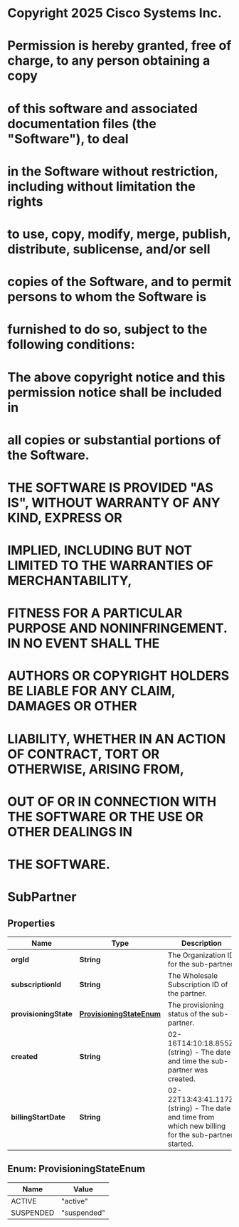 <!--  Copyright 2025 Cisco Systems Inc.

Permission is hereby granted, free of charge, to any person obtaining a copy
of this software and associated documentation files (the "Software"), to deal
in the Software without restriction, including without limitation the rights
to use, copy, modify, merge, publish, distribute, sublicense, and/or sell
copies of the Software, and to permit persons to whom the Software is
furnished to do so, subject to the following conditions:

The above copyright notice and this permission notice shall be included in
all copies or substantial portions of the Software.

THE SOFTWARE IS PROVIDED "AS IS", WITHOUT WARRANTY OF ANY KIND, EXPRESS OR
IMPLIED, INCLUDING BUT NOT LIMITED TO THE WARRANTIES OF MERCHANTABILITY,
FITNESS FOR A PARTICULAR PURPOSE AND NONINFRINGEMENT. IN NO EVENT SHALL THE
AUTHORS OR COPYRIGHT HOLDERS BE LIABLE FOR ANY CLAIM, DAMAGES OR OTHER
LIABILITY, WHETHER IN AN ACTION OF CONTRACT, TORT OR OTHERWISE, ARISING FROM,
OUT OF OR IN CONNECTION WITH THE SOFTWARE OR THE USE OR OTHER DEALINGS IN
THE SOFTWARE.-->
# Copyright 2025 Cisco Systems Inc.
#
# Permission is hereby granted, free of charge, to any person obtaining a copy
# of this software and associated documentation files (the "Software"), to deal
# in the Software without restriction, including without limitation the rights
# to use, copy, modify, merge, publish, distribute, sublicense, and/or sell
# copies of the Software, and to permit persons to whom the Software is
# furnished to do so, subject to the following conditions:
#
# The above copyright notice and this permission notice shall be included in
# all copies or substantial portions of the Software.
#
# THE SOFTWARE IS PROVIDED "AS IS", WITHOUT WARRANTY OF ANY KIND, EXPRESS OR
# IMPLIED, INCLUDING BUT NOT LIMITED TO THE WARRANTIES OF MERCHANTABILITY,
# FITNESS FOR A PARTICULAR PURPOSE AND NONINFRINGEMENT. IN NO EVENT SHALL THE
# AUTHORS OR COPYRIGHT HOLDERS BE LIABLE FOR ANY CLAIM, DAMAGES OR OTHER
# LIABILITY, WHETHER IN AN ACTION OF CONTRACT, TORT OR OTHERWISE, ARISING FROM,
# OUT OF OR IN CONNECTION WITH THE SOFTWARE OR THE USE OR OTHER DEALINGS IN
# THE SOFTWARE.



# SubPartner


## Properties

| Name | Type | Description | Notes |
|------------ | ------------- | ------------- | -------------|
|**orgId** | **String** | The Organization ID for the sub-partner. |  [optional] |
|**subscriptionId** | **String** | The Wholesale Subscription ID of the partner. |  [optional] |
|**provisioningState** | [**ProvisioningStateEnum**](#ProvisioningStateEnum) | The provisioning status of the sub-partner. |  [optional] |
|**created** | **String** | 02-16T14:10:18.855Z&#39; (string) - The date and time the sub-partner was created. |  [optional] |
|**billingStartDate** | **String** | 02-22T13:43:41.117Z&#39; (string) - The date and time from which new billing for the sub-partner started. |  [optional] |



## Enum: ProvisioningStateEnum

| Name | Value |
|---- | -----|
| ACTIVE | &quot;active&quot; |
| SUSPENDED | &quot;suspended&quot; |



